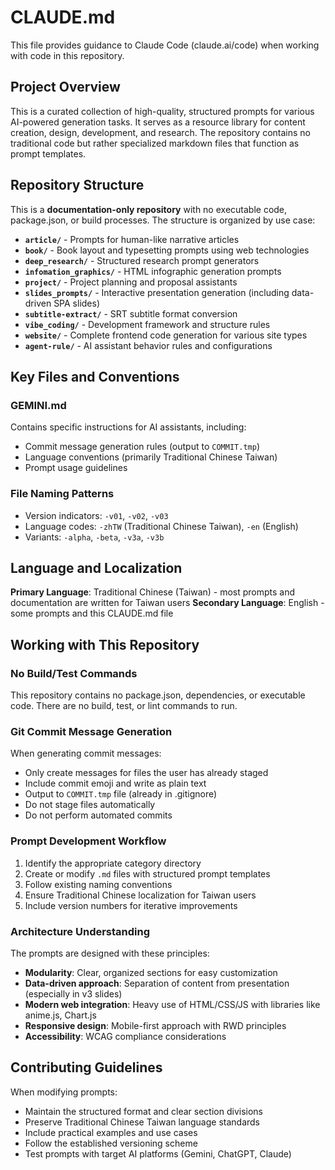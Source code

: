 # CLAUDE.md

This file provides guidance to Claude Code (claude.ai/code) when working with code in this repository.

## Project Overview

This is a curated collection of high-quality, structured prompts for various AI-powered generation tasks. It serves as a resource library for content creation, design, development, and research. The repository contains no traditional code but rather specialized markdown files that function as prompt templates.

## Repository Structure

This is a **documentation-only repository** with no executable code, package.json, or build processes. The structure is organized by use case:

- **`article/`** - Prompts for human-like narrative articles
- **`book/`** - Book layout and typesetting prompts using web technologies
- **`deep_research/`** - Structured research prompt generators
- **`infomation_graphics/`** - HTML infographic generation prompts
- **`project/`** - Project planning and proposal assistants
- **`slides_prompts/`** - Interactive presentation generation (including data-driven SPA slides)
- **`subtitle-extract/`** - SRT subtitle format conversion
- **`vibe_coding/`** - Development framework and structure rules
- **`website/`** - Complete frontend code generation for various site types
- **`agent-rule/`** - AI assistant behavior rules and configurations

## Key Files and Conventions

### GEMINI.md
Contains specific instructions for AI assistants, including:
- Commit message generation rules (output to `COMMIT.tmp`)
- Language conventions (primarily Traditional Chinese Taiwan)
- Prompt usage guidelines

### File Naming Patterns
- Version indicators: `-v01`, `-v02`, `-v03`
- Language codes: `-zhTW` (Traditional Chinese Taiwan), `-en` (English)
- Variants: `-alpha`, `-beta`, `-v3a`, `-v3b`

## Language and Localization

**Primary Language**: Traditional Chinese (Taiwan) - most prompts and documentation are written for Taiwan users
**Secondary Language**: English - some prompts and this CLAUDE.md file

## Working with This Repository

### No Build/Test Commands
This repository contains no package.json, dependencies, or executable code. There are no build, test, or lint commands to run.

### Git Commit Message Generation
When generating commit messages:
- Only create messages for files the user has already staged
- Include commit emoji and write as plain text
- Output to `COMMIT.tmp` file (already in .gitignore)
- Do not stage files automatically
- Do not perform automated commits

### Prompt Development Workflow
1. Identify the appropriate category directory
2. Create or modify `.md` files with structured prompt templates
3. Follow existing naming conventions
4. Ensure Traditional Chinese localization for Taiwan users
5. Include version numbers for iterative improvements

### Architecture Understanding
The prompts are designed with these principles:
- **Modularity**: Clear, organized sections for easy customization
- **Data-driven approach**: Separation of content from presentation (especially in v3 slides)
- **Modern web integration**: Heavy use of HTML/CSS/JS with libraries like anime.js, Chart.js
- **Responsive design**: Mobile-first approach with RWD principles
- **Accessibility**: WCAG compliance considerations

## Contributing Guidelines

When modifying prompts:
- Maintain the structured format and clear section divisions
- Preserve Traditional Chinese Taiwan language standards
- Include practical examples and use cases
- Follow the established versioning scheme
- Test prompts with target AI platforms (Gemini, ChatGPT, Claude)